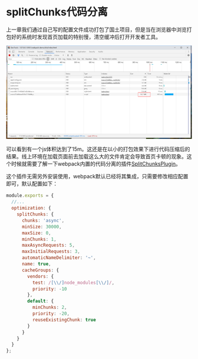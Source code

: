 # splitChunks代码分离

上一章我们通过自己写的配置文件成功打包了国土项目，但是当在浏览器中浏览打包好的系统时发现首页加载的特别慢，清空缓冲后打开开发者工具。

<div align=center>
	<img src="./images/1.png" width="">
</div>

可以看到有一个js体积达到了15m。这还是在以小的打包效果下进行代码压缩后的结果。线上环境在加载页面前去加载这么大的文件肯定会导致首页卡顿的现象。这个时候就需要了解一下webpack内置的代码分离的插件[SplitChunksPlugin](https://webpack.docschina.org/plugins/split-chunks-plugin/)。

这个插件无需另外安装使用，webpack默认已经将其集成，只需要修改相应配置即可，默认配置如下：
``` js {4-24}
module.exports = {
  //...
  optimization: {
    splitChunks: {
      chunks: 'async',
      minSize: 30000,
      maxSize: 0,
      minChunks: 1,
      maxAsyncRequests: 5,
      maxInitialRequests: 3,
      automaticNameDelimiter: '~',
      name: true,
      cacheGroups: {
        vendors: {
          test: /[\\/]node_modules[\\/]/,
          priority: -10
        },
        default: {
          minChunks: 2,
          priority: -20,
          reuseExistingChunk: true
        }
      }
    }
  }
};
```